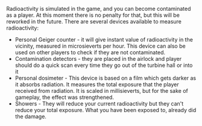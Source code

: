Radioactivity is simulated in the game, and you can become contaminated as a player. At this moment there is no penalty for that, but this will be reworked in the future. There are several devices available to measure radioactivity:

* Personal Geiger counter - it will give instant value of radioactivity in the vicinity, measured in microsieverts per hour. This device can also be used on other players to check if they are not contaminated.
* Contamination detectors - they are placed in the airlock and player should do a quick scan every time they go out of the turbine hall or into it
* Personal dosimeter - This device is based on a film which gets darker as it absorbs radiation. It measures the total exposure that the player received from radiation. It is scaled in millisieverts, but for the sake of gameplay, the effect was strengthened.
* Showers - They will reduce your current radioactivity but they can't reduce your total exposure. What you have been exposed to, already did the damage.